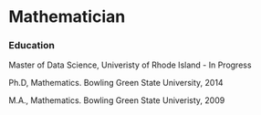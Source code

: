 # Mathematician

### Education

Master of Data Science, Univeristy of Rhode Island - In Progress 

Ph.D, Mathematics.  Bowling Green State University, 2014

M.A., Mathematics. Bowling Green State Univeristy, 2009
